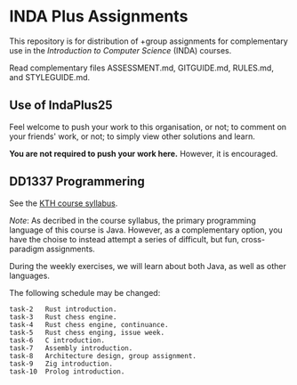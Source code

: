 # INDA Plus Assignments

This repository is for distribution of +group assignments for complementary use in the _Introduction to Computer Science_ (INDA) courses.

Read complementary files ASSESSMENT.md, GITGUIDE.md, RULES.md, and STYLEGUIDE.md.

## Use of IndaPlus25

Feel welcome to push your work to this organisation, or not; to comment on your friends' work, or not; to simply view other solutions and learn. 

__You are not required to push your work here.__ However, it is encouraged.

## DD1337 Programmering

See the [KTH course syllabus](https://www.kth.se/student/kurser/kurs/DD1337).

_Note_: As decribed in the course syllabus, the primary programming language of this course is Java. However, as a complementary option, you have the choise to instead attempt a series of difficult, but fun, cross-paradigm assignments.

During the weekly exercises, we will learn about both Java, as well as other languages.

The following schedule may be changed:
```
task-2   Rust introduction.
task-3   Rust chess engine.
task-4   Rust chess engine, continuance.
task-5   Rust chess enging, issue week.
task-6   C introduction.
task-7   Assembly introduction.
task-8   Architecture design, group assignment.
task-9   Zig introduction.
task-10  Prolog introduction.
```